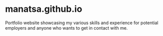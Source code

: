# manatsa.github.io
Portfolio website showcasing my various skills and experience for potential employers and anyone who wants to get in contact with me.

